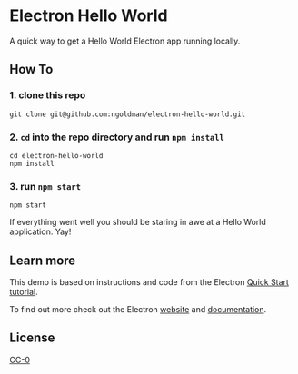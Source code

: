 # Electron Hello World

A quick way to get a Hello World Electron app running locally.

## How To

### 1. clone this repo

```
git clone git@github.com:ngoldman/electron-hello-world.git
```

### 2. `cd` into the repo directory and run `npm install`

```
cd electron-hello-world
npm install
```

### 3. run `npm start`

```
npm start
```

If everything went well you should be staring in awe at a Hello World application. Yay!

## Learn more

This demo is based on instructions and code from the Electron [Quick Start tutorial](https://github.com/atom/electron/blob/master/docs/tutorial/quick-start.md).

To find out more check out the Electron [website](http://electron.atom.io/) and [documentation]([documentation](https://github.com/atom/electron/tree/master/docs)).

## License

[CC-0](LICENSE.md)

